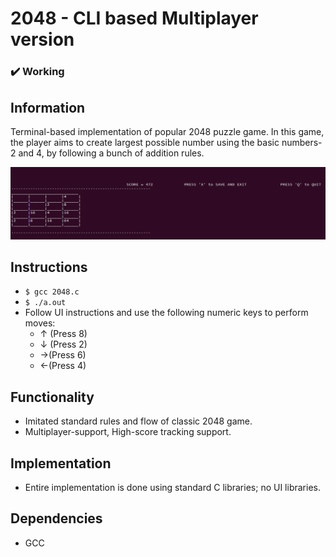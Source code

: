 # 2048 - CLI based Multiplayer version
### :heavy_check_mark: Working

## Information
Terminal-based implementation of popular 2048 puzzle game. In this game, the player aims to create largest possible number using the basic numbers- 2 and 4, by following a bunch of addition rules.

![sample snap](game-snap.PNG)

## Instructions
- ```$ gcc 2048.c```
- ```$ ./a.out```
- Follow UI instructions and use the following numeric keys to perform moves:
   - ↑ (Press 8)
   - ↓ (Press 2)
   - →(Press 6)
   - ←(Press 4)
## Functionality
- Imitated standard rules and flow of classic 2048 game.
- Multiplayer-support, High-score tracking support.
## Implementation 
- Entire implementation is done using standard C libraries; no UI libraries.

## Dependencies
- GCC
